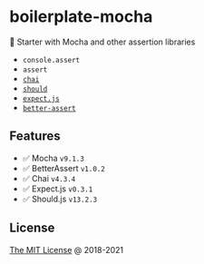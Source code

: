 # boilerplate-mocha

🍴 Starter with Mocha and other assertion libraries

* `console.assert`
* `assert`
* [`chai`](http://npmjs.com/package/chai)
* [`should`](http://npmjs.com/package/should)
* [`expect.js`](http://npmjs.com/package/expect.js)
* [`better-assert`](http://npmjs.com/package/better-assert)

## Features

* :white_check_mark: Mocha `v9.1.3`
* :white_check_mark: BetterAssert `v1.0.2`
* :white_check_mark: Chai `v4.3.4`
* :white_check_mark: Expect.js `v0.3.1`
* :white_check_mark: Should.js `v13.2.3`

## License

[The MIT License](http://piecioshka.mit-license.org) @ 2018-2021
